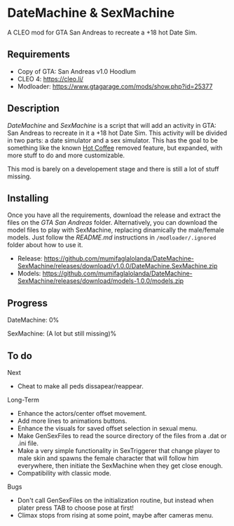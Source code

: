 # DateMachine & SexMachine

A CLEO mod for GTA San Andreas to recreate a +18 hot Date Sim.

## Requirements

- Copy of GTA: San Andreas v1.0 Hoodlum
- CLEO 4: https://cleo.li/
- Modloader: https://www.gtagarage.com/mods/show.php?id=25377

## Description

_DateMachine_ and _SexMachine_ is a script that will add an activity in GTA: San Andreas to recreate in it a +18 hot Date Sim. This activity will be divided in two parts: a date simulator and a sex simulator. This has the goal to be something like the known [Hot Coffee](https://gta.fandom.com/wiki/Hot_Coffee_Modification) removed feature, but expanded, with more stuff to do and more customizable.

This mod is barely on a developement stage and there is still a lot of stuff missing.

## Installing

Once you have all the requirements, download the release and extract the files on the _GTA San Andreas_ folder. Alternatively, you can download the model files to play with SexMachine, replacing dinamically the male/female models. Just follow the _README.md_ instructions in `/modloader/.ignored` folder about how to use it.

- Release: https://github.com/mumifaglalolanda/DateMachine-SexMachine/releases/download/v1.0.0/DateMachine.SexMachine.zip
- Models: https://github.com/mumifaglalolanda/DateMachine-SexMachine/releases/download/models-1.0.0/models.zip

## Progress

DateMachine: 0%

SexMachine: (A lot but still missing)%

## To do

Next
- Cheat to make all peds dissapear/reappear.

Long-Term
- Enhance the actors/center offset movement.
- Add more lines to animations buttons.
- Enhance the visuals for saved offset selection in sexual menu.
- Make GenSexFiles to read the source directory of the files from a .dat or .ini file.
- Make a very simple functionality in SexTriggerer that change player to male skin and spawns the female character that will follow him everywhere, then initiate the SexMachine when they get close enough.
- Compatibility with classic mode.

Bugs
- Don't call GenSexFiles on the initialization routine, but instead when plater press TAB to choose pose at first!
- Climax stops from rising at some point, maybe after cameras menu.
